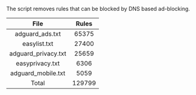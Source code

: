 The script removes rules that can be blocked by DNS based ad-blocking.


| File | Rules |
|:----:|:-----:|
| adguard_ads.txt | 65375 |
| easylist.txt | 27400 |
| adguard_privacy.txt | 25659 |
| easyprivacy.txt | 6306 |
| adguard_mobile.txt | 5059 |
| Total | 129799 |